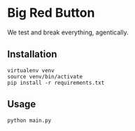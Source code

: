 # Big Red Button

We test and break everything, agentically.

## Installation

```
virtualenv venv
source venv/bin/activate
pip install -r requirements.txt
```

## Usage

```python
python main.py
```